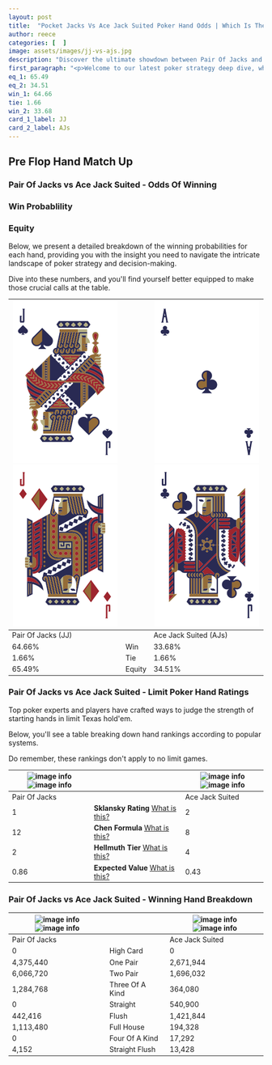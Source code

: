 ```yaml
---
layout: post
title:  "Pocket Jacks Vs Ace Jack Suited Poker Hand Odds | Which Is The Better Hand In Poker? A Complete Guide"
author: reece
categories: [  ]
image: assets/images/jj-vs-ajs.jpg
description: "Discover the ultimate showdown between Pair Of Jacks and Ace Jack Suited in poker! Uncover the odds, strategies, and scenarios where one hand triumphs over the other. Get ready to up your poker game with this thrilling analysis."
first_paragraph: "<p>Welcome to our latest poker strategy deep dive, where we're pitting two distinct hands against each other in a high-stakes showdown: Pair Of Jacks vs Ace Jack Suited.</p><p>In the dynamic world of poker, every decision counts, and knowing which hand holds the upper hand is key to your success at the table.</p><p>In this article, we'll dissect these two hands, explore the scenarios where one dominates the other, and equip you with the knowledge to make strategic choices that can tip the odds in your favor.</p><p>Get ready to unravel the intriguing dynamics of these poker hands and elevate your game to new heights.</p>"
eq_1: 65.49
eq_2: 34.51
win_1: 64.66
tie: 1.66
win_2: 33.68
card_1_label: JJ
card_2_label: AJs
---
```




[comment]: # (sp0)

## Pre Flop Hand Match Up

<div class="table hand-ratings" markdown="1"> 



### Pair Of Jacks vs Ace Jack Suited - Odds Of Winning


  
<div class="row graphs"> 
<div class="col-lg-6">
    <h3>Win Probablility</h3>
    <canvas id="WinChart"></canvas>
</div>
<div class="col-lg-6">
    <h3>Equity</h3>
    <canvas id="EquityChart"></canvas>
</div>
</div>

  Below, we present a detailed breakdown of the winning probabilities for each hand, providing you with the insight you need to navigate the intricate landscape of poker strategy and decision-making. 

Dive into these numbers, and you'll find yourself better equipped to make those crucial calls at the table.


    
| ![image info](assets/images/hand1/j.png) ![image info](assets/images/hand1/jo.png) |  | ![image info](assets/images/hand2/a.png) ![image info](assets/images/hand2/j.png) |
| -------- | -------- | -------- |
| Pair Of Jacks (JJ) |  | Ace Jack Suited (AJs) |
| 64.66% | Win | 33.68% |
| 1.66% | Tie | 1.66% |
| 65.49% | Equity | 34.51% |




[comment]: # (sp1)



### Pair Of Jacks vs Ace Jack Suited - Limit Poker Hand Ratings

Top poker experts and players have crafted ways to judge the strength of starting hands in limit Texas hold'em. 

Below, you'll see a table breaking down hand rankings according to popular systems. 

Do remember, these rankings don't apply to no limit games.


    
| ![image info](https://www.riverpairs.com/assets/images/hand1/j.png) ![image info](https://www.riverpairs.com/assets/images/hand1/jo.png) |  | ![image info](https://www.riverpairs.com/assets/images/hand2/a.png) ![image info](https://www.riverpairs.com/assets/images/hand2/j.png) |
| -------- | -------- | -------- |
| Pair Of Jacks |  | Ace Jack Suited |
| 1 | **Sklansky Rating** [What is this?](/sklansky-rating-explained) | 2 |
| 12 | **Chen Formula** [What is this?](/chen-formula-explained) | 8 |
| 2 | **Hellmuth Tier** [What is this?](/Hellmuth-tier-explained) | 4 |
| 0.86 | **Expected Value** [What is this?](/expected-value-explained) | 0.43 |




[comment]: # (sp2)



### Pair Of Jacks vs Ace Jack Suited - Winning Hand Breakdown


    
| ![image info](https://www.riverpairs.com/assets/images/hand1/j.png) ![image info](https://www.riverpairs.com/assets/images/hand1/jo.png) |  | ![image info](https://www.riverpairs.com/assets/images/hand2/a.png) ![image info](https://www.riverpairs.com/assets/images/hand2/j.png) |
| -------- | -------- | -------- |
| Pair Of Jacks |  | Ace Jack Suited |
| 0 | High Card | 0 |
| 4,375,440 | One Pair | 2,671,944 |
| 6,066,720 | Two Pair | 1,696,032 |
| 1,284,768 | Three Of A Kind | 364,080 |
| 0 | Straight | 540,900 |
| 442,416 | Flush | 1,421,844 |
| 1,113,480 | Full House | 194,328 |
| 0 | Four Of A Kind | 17,292 |
| 4,152 | Straight Flush | 13,428 |




[comment]: # (sp3)



</div>

[comment]: # (sp4)



[comment]: # (sp5)

